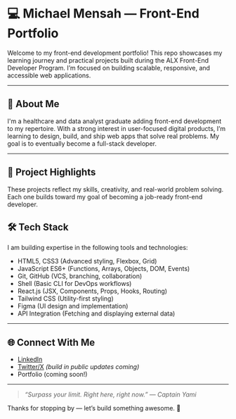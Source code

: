 # 💻 Michael Mensah — Front-End Portfolio

Welcome to my front-end development portfolio! This repo showcases my learning journey and practical projects built during the ALX Front-End Developer Program. I’m focused on building scalable, responsive, and accessible web applications.

---

## 🧠 About Me

I'm a healthcare and data analyst graduate adding front-end development to my repertoire. With a strong interest in user-focused digital products, I’m learning to design, build, and ship web apps that solve real problems. My goal is to eventually become a full-stack developer.

---

## 🚀 Project Highlights

These projects reflect my skills, creativity, and real-world problem solving. Each one builds toward my goal of becoming a job-ready front-end developer.
<!--
### 🏥 **Patient Appointment Tracker**  
A React app that allows users to create, view, and delete appointments — with basic form validation and persistent state.  
**Features:** React hooks, localStorage, basic CRUD, accessibility.  
[View Project →](#)

---

### 🧾 **Simple Invoice Generator**  
A fully responsive tool where users can create, edit, and export invoices.  
**Features:** Tailwind UI, form handling, state management, responsive layout.  
[View Project →](#)

---

### 🎓 **Frontend Dev Journey Timeline Site**  
A personal website to document my ALX journey, courses, and milestones.  
**Features:** HTML, CSS Grid, DOM scripting, timeline animation.  
[View Project →](#)

---

### 🎨 **Design Implementation Challenge**  
Replicated a Figma UI design pixel-perfectly using HTML/CSS.  
**Focus:** Design-to-code conversion, layout mastery, flex/grid.  
[View Project →](#)

---
-->
## 🛠️ Tech Stack

I am building expertise in the following tools and technologies:

- HTML5, CSS3 (Advanced styling, Flexbox, Grid)
- JavaScript ES6+ (Functions, Arrays, Objects, DOM, Events)
- Git, GitHub (VCS, branching, collaboration)
- Shell (Basic CLI for DevOps workflows)
- React.js (JSX, Components, Props, Hooks, Routing)
- Tailwind CSS (Utility-first styling)
- Figma (UI design and implementation)
- API Integration (Fetching and displaying external data)

---
<!--
## 📚 Current Learning Progress

I'm currently enrolled in the **ALX Front-End Developer Program**, and here’s a snapshot of what I’ve covered:

| ✅ Covered | 📌 Upcoming |
|-----------|-------------|
| Shell commands and CLI tools | Advanced React concepts |
| Git, GitHub, version control | Full capstone development |
| HTML & CSS (basic to advanced) | Deployment and optimization |
| Core & Advanced JavaScript | Career-readiness projects |
| DOM Manipulation | Building for production |
| React fundamentals | Debugging & testing |
| State, hooks, and routing | Portfolio polish and launch |

> I’m currently working on **React + Tailwind projects**, including my final ALX Capstone.

---
-->
## 🌐 Connect With Me

- [LinkedIn](https://www.linkedin.com/in/michael-boateng-mensah)
- [Twitter/X](https://x.com/) *(build in public updates coming)*
- Portfolio (coming soon!)

---

> *“Surpass your limit. Right here, right now.” — Captain Yami*

Thanks for stopping by — let’s build something awesome. 🚀
